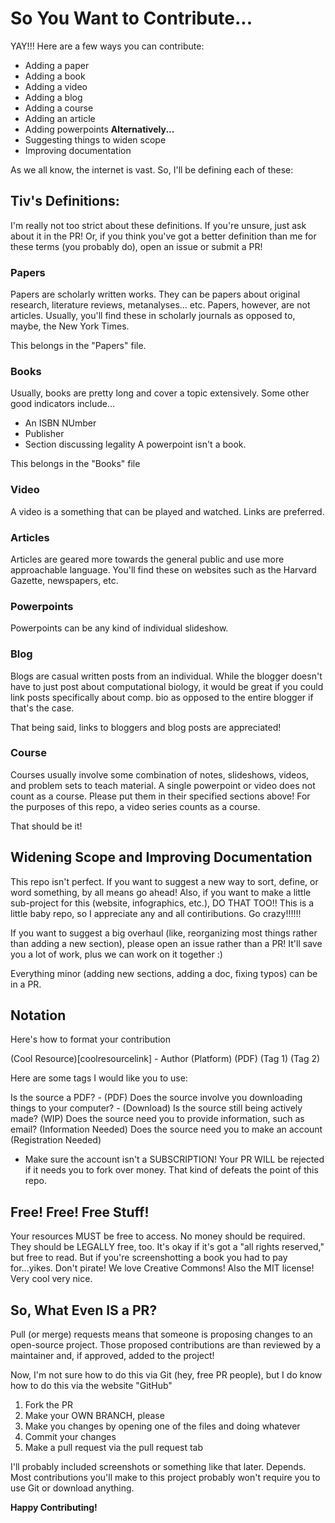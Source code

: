 # So You Want to Contribute...

YAY!!! Here are a few ways you can contribute:
- Adding a paper
- Adding a book
- Adding a video
- Adding a blog
- Adding a course
- Adding an article
- Adding powerpoints 
**Alternatively...**
- Suggesting things to widen scope
- Improving documentation
  
As we all know, the internet is vast. So, I'll be defining each of these:

## Tiv's Definitions:
I'm really not too strict about these definitions. If you're unsure, just ask about it in the PR!
Or, if you think you've got a better definition than me for these terms (you probably do), open an issue or submit a PR! 

### Papers

Papers are scholarly written works. They can be papers about original research, literature reviews, metanalyses... etc. Papers, however, are not articles.
Usually, you'll find these in scholarly journals as opposed to, maybe, the New York Times.

This belongs in the "Papers" file. 

### Books
Usually, books are pretty long and cover a topic extensively. Some other good indicators include...
- An ISBN NUmber
- Publisher
- Section discussing legality
A powerpoint isn't a book.

This belongs in the "Books" file 

### Video
A video is a something that can be played and watched. Links are preferred.

### Articles
Articles are geared more towards the general public and use more approachable language. You'll find these on websites such as the Harvard Gazette, newspapers, etc.

### Powerpoints
Powerpoints can be any kind of individual slideshow.

### Blog
Blogs are casual written posts from an individual. While the blogger doesn't have to just post about computational biology, it would be great if you could link posts specifically about comp. bio as opposed to the entire blogger if that's the case.

That being said, links to bloggers and blog posts are appreciated! 

### Course 
Courses usually involve some combination of notes, slideshows, videos, and problem sets to teach material. A single powerpoint or video does not count as a course. Please put them in their specified sections above! For the purposes of this repo, a video series counts as a course.

That should be it!

## Widening Scope and Improving Documentation

This repo isn't perfect. If you want to suggest a new way to sort, define, or word something, by all means go ahead!
Also, if you want to make a little sub-project for this (website, infographics, etc.), DO THAT TOO!! This is a little baby repo, so I appreciate any and all contiributions. Go crazy!!!!!!

If you want to suggest a big overhaul (like, reorganizing most things rather than adding a new section), please open an issue rather than a PR! It'll save you a lot of work, 
plus we can work on it together :)

Everything minor (adding new sections, adding a doc, fixing typos) can be in a PR.

## Notation
Here's how to format your contribution

(Cool Resource)[coolresourcelink] - Author (Platform) (PDF) (Tag 1) (Tag 2)

Here are some tags I would like you to use:

Is the source a PDF? - (PDF)
Does the source involve you downloading things to your computer? - (Download)
Is the source still being actively made? (WIP)
Does the source need you to provide information, such as email? (Information Needed)
Does the source need you to make an account (Registration Needed)
* Make sure the account isn't a SUBSCRIPTION! Your PR WILL be rejected if it needs you to fork over money. That kind of defeats the point of this repo.

## Free! Free! Free Stuff!

Your resources MUST be free to access. No money should be required. 
They should be LEGALLY free, too. It's okay if it's got a "all rights reserved," but free to read. But if you're screenshotting a book you had to pay for...yikes.
Don't pirate! We love Creative Commons! Also the MIT license! Very cool very nice.

## So, What Even IS a PR?

Pull (or merge) requests means that someone is proposing changes to an open-source project. Those proposed contributions are than reviewed by a maintainer and, if approved, added to the project! 

Now, I'm not sure how to do this via Git (hey, free PR people), but I do know how to do this via the website "GitHub"

1) Fork the PR
2) Make your OWN BRANCH, please
3) Make you changes by opening one of the files and doing whatever
4) Commit your changes
5) Make a pull request via the pull request tab

I'll probably included screenshots or something like that later. Depends. Most contributions you'll make to this project probably won't require you to use Git or download anything.

**Happy Contributing!**




